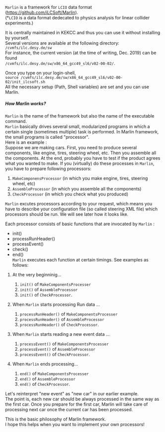 `Marlin` is a framework for `LCIO` data format (https://github.com/iLCSoft/Marlin).  
(*`LCIO` is a data format dedecated to physics analysis for linear collider experiments.)  

It is centrally maintained in KEKCC and thus you can use it without installing by yourself.  
Several versions are available at the following directory:  
```/cvmfs/ilc.desy.de/sw```  
For instance, the current version (at the time of writing, Dec. 2019) can be found  
```/cvmfs/ilc.desy.de/sw/x86_64_gcc49_sl6/v02-00-02/```.  

Once you type on your login-shell,  
```source /cvmfs/ilc.desy.de/sw/x86_64_gcc49_sl6/v02-00-02/init_ilcsoft.sh```  
All the necessary setup (Path, Shell variables) are set and you can use Marlin.  


##### How Marlin works?
`Marlin` is the name of the framework but also the name of the executable command.  
`Marlin` basically drives several small, modularized programs in which a certain single (sometimes multiple) task is performed.
In Marlin framework, the small programs is called "processor".  
Here is an example :  
Suppose we are making cars. First, you need to produce several components, like engine, tires, steering wheel, etc.
Then you assemble all the components. At the end, probably you have to test if the product agrees what you wanted to make.
If you (virtually) do these processes in `Marlin`, you have to prepare following processors:  
1) `MakeComponensProcessor` (in which you make engine, tires, steering wheel, etc)  
2) `AssembleProcessor` (in which you assemble all the components)  
3) `CheckProcessor` (in which you check what you produced)  

`Marlin` excutes processors according to your request, which means
you have to describe your configuration file (so called steering XML file) which processors should be run.
We will see later how it looks like.

Each processor consists of basic functions that are invocated by `Marlin` :  
- init()  
- processRunHeader()  
- processEvent()  
- check()  
- end()  
`Marlin` executes each function at certain timings. See examples as follows:  
1) At the very beginninig...  
	1) `init()` of `MakeComponentsProcesser` 
	2) `init()` of `AssembleProcessor`
	3) `init()` of `CheckProcessor`.  

2) When `Marlin` starts processing Run data ...        
	1) `processRunHeader()` of `MakeComponentsProcesser` 
	2) `processRunHeader()` of `AssembleProcessor`
	3) `processRunHeader()` of `CheckProcessor`.  

3) When `Marlin` starts reading a new event data ...        
	1) `processEvent()` of `MakeComponentsProcesser` 
	2) `processEvent()` of `AssembleProcessor`
	3) `processEvent()` of `CheckProcessor`.
4) When `Marlin` ends processing...  
	1) `end()` of `MakeComponentsProcesser` 
	2) `end()` of `AssembleProcessor`
	3) `end()` of `CheckProcessor`.

Let's reinterpret "new event" as "new car" in our earlier example.  
The point is, each new car should be always processed in the same way as the first car.
Once you prepare for the first car, Marlin will take care of processing next car once the current car has been processed.

This is the basic philosophy of Marlin framework.  
I hope this helps when you want to implement your own processors!

